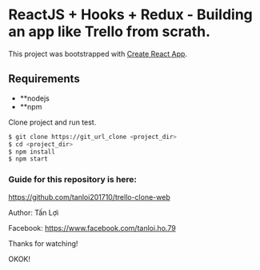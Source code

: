 # ReactJS + Hooks + Redux - Building an app like Trello from scrath.

This project was bootstrapped with [Create React App](https://github.com/facebook/create-react-app).

## Requirements

* **nodejs
* **npm

Clone project and run test.

```sh
$ git clone https://git_url_clone <project_dir>
$ cd <project_dir>
$ npm install
$ npm start
```

### Guide for this repository is here:

https://github.com/tanloi201710/trello-clone-web

Author: Tấn Lợi

Facebook: https://www.facebook.com/tanloi.ho.79

Thanks for watching!

OKOK!